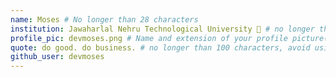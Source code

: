 ```yaml
---
name: Moses # No longer than 28 characters
institution: Jawaharlal Nehru Technological University 🚩 # no longer than 58 characters
profile_pic: devmoses.png # Name and extension of your profile picture(ex. mona.png) The picture must be squared and 544px on width and height.
quote: do good. do business. # no longer than 100 characters, avoid using quotes(") to guarantee the format remains the same.
github_user: devmoses
---
```

